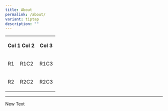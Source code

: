 ```yaml
---
title: About
permalink: /about/
variant: tiptap
description: ""
---
```

<table style="minWidth: 75px">
<colgroup>
<col>
<col>
<col>
</colgroup>
<tbody>
<tr>
<th rowspan="1" colspan="2">
<p>Col 1 Col 2</p>
</th>
<th rowspan="1" colspan="1">
<p>Col 3</p>
</th>
</tr>
<tr>
<td rowspan="1" colspan="1">
<p>R1</p>
</td>
<td rowspan="1" colspan="1">
<p>R1C2</p>
</td>
<td rowspan="1" colspan="1">
<p>R1C3</p>
</td>
</tr>
<tr>
<td rowspan="1" colspan="1">
<p>R2</p>
</td>
<td rowspan="1" colspan="1">
<p>R2C2</p>
</td>
<td rowspan="1" colspan="1">
<p>R2C3</p>
</td>
</tr>
</tbody>
</table>
<hr>
<p>New Text</p>